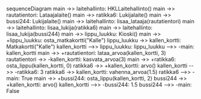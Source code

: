 sequenceDiagram
    main ->> laitehallinto: HKLLaitehallinto()
    main ->> rautatientori: Lataajalaite()
    main ->> ratikka6: Lukijalaite()
    main ->> bussi244: Lukijalaite()
    main ->> laitehallinto: lisaa_lataaja(rautatientori)
    main ->> laitehallinto: lisaa_lukija(ratikka6)
    main ->> laitehallinto: lisaa_lukija(bussi244)
    main ->> lippu_luukku: Kioski()
    main ->> +lippu_luukku: osta_matkakortti("Kalle")
    lippu_luukku ->> kallen_kortti: Matkakortti("Kalle")
    kallen_kortti -->> lippu_luukku: 
    lippu_luukku -->> -main: kallen_kortti
    main ->> +rautatientori: lataa_arvoa(kallen_kortti, 3)
    rautatientori ->> -kallen_kortti: kasvata_arvoa(3)
    main ->> +ratikka6: osta_lippu(kallen_kortti, 0)
    ratikka6 ->> +kallen_kortti: arvo()
    kallen_kortti -->> -ratikka6: 3
    ratikka6 ->> kallen_kortti: vahenna_arvoa(1.5)
    ratikka6 -->> -main: True
    main ->> +bussi244: osta_lippu(kallen_kortti, 2)
    bussi244 ->> +kallen_kortti: arvo()
    kallen_kortti -->> -bussi244: 1.5
    bussi244 -->> -main: False